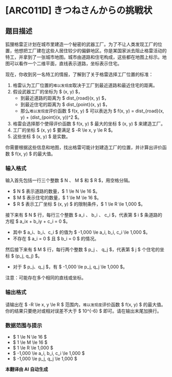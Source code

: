 # [ARC011D] きつねさんからの挑戦状

## 题目描述

狐狸格雷正计划在城市里建造一个秘密的武器工厂。为了不让人类发现工厂的位置，他想把工厂建在这些人居住较少的偏僻地区。你是某国家派去阻止格雷活动的特工，并拿到了一张城市地图。城市由道路和住宅构成，这些都在地图上标示。地图可以看作一个二维平面，直线表示道路，坐标表示住宅。

现在，你收到另一名特工的情报，了解到了关于格雷选择工厂位置的标准：

1. 格雷认为工厂位置的`难以发现度`取决于工厂到最近道路和最近住宅的距离。
2. 假设武器工厂的坐标为 $ (x, y) $，
   - 到最近道路的距离为 $ dist_{road}(x, y) $，
   - 到最近住宅的距离为 $ dist_{point}(x, y) $，
   - 那么`难以发现度`评价函数 $ f(x, y) $ 可以表达为 $ f(x, y) = dist_{road}(x, y) + (dist_{point}(x, y))^2 $。
3. 格雷会选择那个使得评价函数 $ f(x, y) $ 最大的坐标 $ (x, y) $ 来建造工厂。
4. 工厂的坐标 $ (x, y) $ 要满足 $ -R \le x, y \le R $。
5. 这些坐标 $ (x, y) $ 是实数。

你需要根据这些信息和地图，找出格雷可能计划建造工厂的位置，并计算出评价函数 $ f(x, y) $ 的最大值。

### 输入格式

输入首先包括一行三个整数 $ N $、$ M $ 和 $ R $，用空格分隔。
- $ N $ 表示道路的数量，$ 1 \le N \le 16 $。
- $ M $ 表示住宅的数量，$ 1 \le M \le 16 $。
- $ R $ 表示工厂坐标 $ (x, y) $ 的限制条件，$ 1 \le R \le 1,000 $。

接下来有 $ N $ 行，每行三个整数 $ a_i $、$ b_i $、$ c_i $，代表第 $ i $ 条道路的方程 $ a_ix + b_iy + c_i = 0 $。
- 其中 $ a_i、b_i、c_i $ 的值为 $ -1,000 \le a_i, b_i, c_i \le 1,000 $。
- 不存在 $ a_i = 0 $ 且 $ b_i = 0 $ 的情况。

然后接下来有 $ M $ 行，每行两个整数 $ p_j $、$ q_j $，代表第 $ j $ 个住宅的坐标 $ (p_j, q_j) $。
- 对于 $ p_j、q_j $，有 $ -1,000 \le p_j, q_j \le 1,000 $。

注意：可能存在多个相同的直线或坐标。

### 输出格式

请输出在 $ -R \le x, y \le R $ 范围内，`难以发现度`评价函数 $ f(x, y) $ 的最大值。你的结果只要绝对或相对误差不大于 $ 10^{-6} $ 即可。请在输出末尾加换行。

### 数据范围与提示

- $ 1 \le N \le 16 $
- $ 1 \le M \le 16 $
- $ 1 \le R \le 1,000 $
- $ -1,000 \le a_i, b_i, c_i \le 1,000 $
- $ -1,000 \le p_j, q_j \le 1,000 $

 **本翻译由 AI 自动生成**

